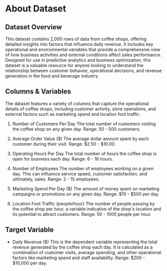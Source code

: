 # About Dataset
## Dataset Overview

This dataset contains 2,000 rows of data from coffee shops, offering detailed insights into factors that influence daily revenue. It includes key operational and environmental variables that provide a comprehensive view of how business activities and external conditions affect sales performance. Designed for use in predictive analytics and business optimization, this dataset is a valuable resource for anyone looking to understand the relationship between customer behavior, operational decisions, and revenue generation in the food and beverage industry.

## Columns & Variables

The dataset features a variety of columns that capture the operational details of coffee shops, including customer activity, store operations, and external factors such as marketing spend and location foot traffic.

1) Number of Customers Per Day
The total number of customers visiting the coffee shop on any given day.
Range: 50 - 500 customers.

2) Average Order Value ($)
The average dollar amount spent by each customer during their visit.
Range: $2.50 - $10.00.

3) Operating Hours Per Day
The total number of hours the coffee shop is open for business each day.
Range: 6 - 18 hours.


4) Number of Employees
The number of employees working on a given day. This can influence service speed, customer satisfaction, and ultimately, sales.
Range: 2 - 15 employees.

5) Marketing Spend Per Day ($)
The amount of money spent on marketing campaigns or promotions on any given day.
Range: $10 - $500 per day.

6) Location Foot Traffic (people/hour)
The number of people passing by the coffee shop per hour, a variable indicative of the shop's location and its potential to attract customers.
Range: 50 - 1000 people per hour.

## Target Variable

- Daily Revenue ($)
This is the dependent variable representing the total revenue generated by the coffee shop each day.
It is calculated as a combination of customer visits, average spending, and other operational factors like marketing spend and staff availability.
Range: $200 - $10,000 per day.
